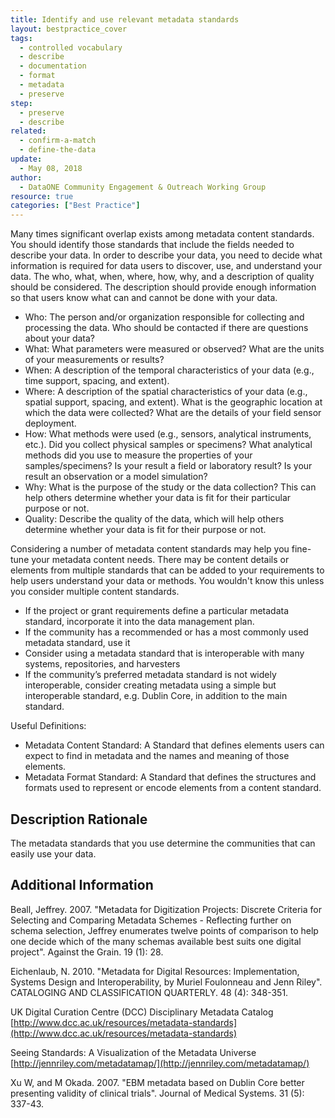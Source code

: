 ```yaml
---
title: Identify and use relevant metadata standards
layout: bestpractice_cover
tags:
  - controlled vocabulary
  - describe
  - documentation
  - format
  - metadata
  - preserve
step:
  - preserve
  - describe
related:
  - confirm-a-match
  - define-the-data
update:
  - May 08, 2018
author:
  - DataONE Community Engagement & Outreach Working Group
resource: true
categories: ["Best Practice"]
---
```




Many times significant overlap exists among metadata content standards. You should identify those standards that include the fields needed to describe your data. In order to describe your data, you need to decide what information is required for data users to discover, use, and understand your data. The who, what, when, where, how, why, and a description of quality should be considered. The description should provide enough information so that users know what can and cannot be done with your data.
- Who: The person and/or organization responsible for collecting and processing the data. Who should be contacted if there are questions about your data?
- What: What parameters were measured or observed? What are the units of your measurements or results?
- When: A description of the temporal characteristics of your data (e.g., time support, spacing, and extent).
- Where: A description of the spatial characteristics of your data (e.g., spatial support, spacing, and extent). What is the geographic location at which the data were collected? What are the details of your field sensor deployment.
- How: What methods were used (e.g., sensors, analytical instruments, etc.). Did you collect physical samples or specimens? What analytical methods did you use to measure the properties of your samples/specimens? Is your result a field or laboratory result? Is your result an observation or a model simulation?
- Why: What is the purpose of the study or the data collection? This can help others determine whether your data is fit for their particular purpose or not.
- Quality: Describe the quality of the data, which will help others determine whether your data is fit for their purpose or not.

Considering a number of metadata content standards may help you fine-tune your metadata content needs. There may be content details or elements from multiple standards that can be added to your requirements to help users understand your data or methods. You wouldn't know this unless you consider multiple content standards.
- If the project or grant requirements define a particular metadata standard, incorporate it into the data management plan.
- If the community has a recommended or has a most commonly used metadata standard, use it
- Consider using a metadata standard that is interoperable with many systems, repositories, and harvesters
- If the community’s preferred metadata standard is not widely interoperable, consider creating metadata using a simple but interoperable standard, e.g. Dublin Core, in addition to the main standard.

Useful Definitions:
- Metadata Content Standard: A Standard that defines elements users can expect to find in metadata and the names and meaning of those elements.
- Metadata Format Standard: A Standard that defines the structures and formats used to represent or encode elements from a content standard.

## Description Rationale

The metadata standards that you use determine the communities that can easily use your data.

## Additional Information

Beall, Jeffrey. 2007. "Metadata for Digitization Projects: Discrete Criteria for Selecting and Comparing Metadata Schemes - Reflecting further on schema selection, Jeffrey enumerates twelve points of comparison to help one decide which of the many schemas available best suits one digital project". Against the Grain. 19 (1): 28.

Eichenlaub, N. 2010. "Metadata for Digital Resources: Implementation, Systems Design and Interoperability, by Muriel Foulonneau and Jenn Riley". CATALOGING AND CLASSIFICATION QUARTERLY. 48 (4): 348-351.

UK Digital Curation Centre (DCC) Disciplinary Metadata Catalog
[http://www.dcc.ac.uk/resources/metadata-standards](http://www.dcc.ac.uk/resources/metadata-standards)

Seeing Standards: A Visualization of the Metadata Universe
[http://jennriley.com/metadatamap/](http://jennriley.com/metadatamap/)

Xu W, and M Okada. 2007. "EBM metadata based on Dublin Core better presenting validity of clinical trials". Journal of Medical Systems. 31 (5): 337-43.

